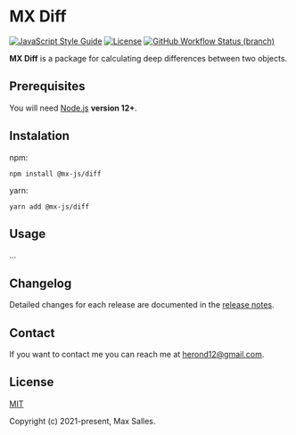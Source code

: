 # MX Diff

[![JavaScript Style Guide](https://img.shields.io/badge/code_style-standard-brightgreen.svg)](https://standardjs.com)
[![License](https://img.shields.io/github/license/maxsalles/mx-diff.svg)](LICENSE)
[![GitHub Workflow Status (branch)](https://img.shields.io/github/workflow/status/maxsalles/mx-diff/test/master)](https://github.com/maxsalles/mx-diff/actions?query=workflow%3Atest+branch%3Amaster)

**MX Diff** is a package for calculating deep differences between two objects.

## Prerequisites

You will need [Node.js](https://nodejs.org/) **version 12+**.

## Instalation

npm:

```
npm install @mx-js/diff
```

yarn:

```
yarn add @mx-js/diff
```

## Usage

...

## Changelog

Detailed changes for each release are documented in the [release notes](https://github.com/maxsalles/mx-diff/releases).

## Contact

If you want to contact me you can reach me at <herond12@gmail.com>.

## License

[MIT](LICENSE)

Copyright (c) 2021-present, Max Salles.
